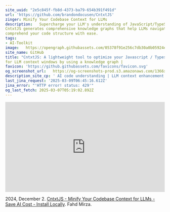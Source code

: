 ```yaml
---
site_uuid: "2e5c845f-fb8d-4373-ba79-654b391f491d"
url: 'https://github.com/brandondocusen/CntxtJS'
zinger: Minify Your Codebase Context for LLMs
description:   Supercharge your LLM's understanding of JavaScript/TypeScript codebases.
CntxtJS generates comprehensive knowledge graphs that help LLMs navigate and
comprehend your code structure with ease.
tags:
- AI-Toolkit
image:   https://opengraph.githubassets.com/05378f91e256c7db30a0b05924e2f3ae5841fe12ee0ac78b75d9cbc9912f50d2/brandondocusen/CntxtJS
site_name: GitHub
title: "CntxtJS: A lightweight tool to optimize your Javascript / Typescript project"
for LLM context windows by using a knowledge graph |
favicon: 'https://github.githubassets.com/favicons/favicon.svg'
og_screenshot_url:   https://og-screenshots-prod.s3.amazonaws.com/1366x768/80/false/da6ddbf4ff4d887f9262a8cc199d70e4987d580aaf86f7eab1e20e232a61b886.jpeg
description_site_cp: ' AI code understanding | LLM context enhancement | Code structure visualization | Static analysis for AI | Large Language Model tooling #LLM #AI #JavaScript #TypeScript #CodeAnalysis #ContextWindow #DeveloperTools'
last_jina_request: '2025-03-09T06:45:16.612Z'
jina_error: "'HTTP error! status: 429'"
og_last_fetch: 2025-03-07T05:19:02.892Z
---
```


<iframe 
  style="aspect-ratio:16/9;width:100%;height:auto" 
  src="https://www.youtube.com/embed/C7nNPDuEW0U?si=_u5ntYKFDO0I9haV" 
  title="YouTube video player" 
  frameborder="0" 
  allow="accelerometer; autoplay; clipboard-write; encrypted-media; gyroscope; picture-in-picture; web-share" 
  referrerpolicy="strict-origin-when-cross-origin" 
  allowfullscreen
></iframe>

2024, December 2. [CntxtJS - Minify Your Codebase Context for LLMs - Save AI Cost - Install Locally](https://youtu.be/C7nNPDuEW0U?si=_u5ntYKFDO0I9haV). Fahd Mirza.
